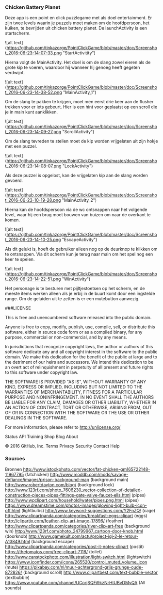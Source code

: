 ### Chicken Battery Planet

Deze app is een point en click puzzlegame met als doel entertainment. Er zijn twee levels waarin je puzzels moet maken om de hoofdpersoon, het kuiken, te bevrijden uit chicken battery planet. De launchActivity is een startscherm.

![alt text] (https://github.com/tinkazorge/PointClickGame/blob/master/doc/Screenshot_2016-06-23-14-07-33.png "StartActivitity")

Hierna volgt de MainActivity. Het doel is om de slang zowel eieren als de grote kip te voeren, waardoor hij wanneer hij genoeg heeft gegeten verdwijnt. 

![alt text] (https://github.com/tinkazorge/PointClickGame/blob/master/doc/Screenshot_2016-06-23-14-38-52.png "MainActivity_1")

Om de slang te pakken te krijgen, moet men eerst drie keer aan de flusher trekken voor er iets gebeurt. Hier is een hint voor geplaatst op een scroll die je in main kunt aanklikken. 

![alt text] (https://github.com/tinkazorge/PointClickGame/blob/master/doc/Screenshot_2016-06-23-14-09-27.png "ScrollActivity")

Om de slang tevreden te stellen moet de kip worden vrijgelaten uit zijn hokje met een puzzel.

![alt text] (https://github.com/tinkazorge/PointClickGame/blob/master/doc/Screenshot_2016-06-23-14-08-07.png "LockActivity")

Als deze puzzel is opgelost, kan de vrijgelaten kip aan de slang worden gevoerd. 

![alt text] (https://github.com/tinkazorge/PointClickGame/blob/master/doc/Screenshot_2016-06-23-10-19-28.png "MainActivity_2")

Hierna kan de hoofdspersoon via de wc ontsnappen naar het volgende level, waar hij een brug moet bouwen van buizen om naar de 
overkant te komen. 

![alt text] (https://github.com/tinkazorge/PointClickGame/blob/master/doc/Screenshot_2016-06-23-14-10-25.png "EscapeActivity")

Als dit gelukt is, hoeft de gebruiker alleen nog op de deurknop te klikken om te ontsnappen. Via dit scherm kun je terug naar main om het spel nog een keer te spelen. 

![alt text] (https://github.com/tinkazorge/PointClickGame/blob/master/doc/Screenshot_2016-06-23-14-22-51.png "WinActivity")

Het personage is te besturen met pijltjestoetsen op het scherm, en de meeste items werken alleen als je erbij in de buurt komt door een ingstelde range. Om de geluiden uit te zetten is er een mutebutton aanwezig. 

###LICENSE

This is free and unencumbered software released into the public domain.

Anyone is free to copy, modify, publish, use, compile, sell, or distribute this software, either in source code form or as a compiled binary, for any purpose, commercial or non-commercial, and by any means.

In jurisdictions that recognize copyright laws, the author or authors of this software dedicate any and all copyright interest in the software to the public domain. We make this dedication for the benefit of the public at large and to the detriment of our heirs and successors. We intend this dedication to be an overt act of relinquishment in perpetuity of all present and future rights to this software under copyright law.

THE SOFTWARE IS PROVIDED "AS IS", WITHOUT WARRANTY OF ANY KIND, EXPRESS OR IMPLIED, INCLUDING BUT NOT LIMITED TO THE WARRANTIES OF MERCHANTABILITY, FITNESS FOR A PARTICULAR PURPOSE AND NONINFRINGEMENT. IN NO EVENT SHALL THE AUTHORS BE LIABLE FOR ANY CLAIM, DAMAGES OR OTHER LIABILITY, WHETHER IN AN ACTION OF CONTRACT, TORT OR OTHERWISE, ARISING FROM, OUT OF OR IN CONNECTION WITH THE SOFTWARE OR THE USE OR OTHER DEALINGS IN THE SOFTWARE.

For more information, please refer to http://unlicense.org/

Status API Training Shop Blog About

© 2016 GitHub, Inc. Terms Privacy Security Contact Help

### Sources

Bronnen
http://www.istockphoto.com/vector/fat-chicken-gm165722148-11967795 (fatchicken)
http://www.moddb.com/mods/savage-defiance/images/prison-background-map (background main)
http://www.robertdayton.com/blog/ (background lock)
http://www.123rf.com/photo_7606230_vector-collection-of-detailed-construction-pieces-pipes-fittings-gate-valve-faucet-ells.html (pipes)
http://www.wpclipart.com/household/water/pipes.png.html (pipes)
https://www.dreamstime.com/photos-images/glowing-light-bulb-icon-off.html (lightbulbs)
http://www.keyword-suggestions.com/Y2FnZQ/ (cage)
http://www.clipartpanda.com/categories/breakfast-eggs-clipart (eggs)
http://clipartix.com/feather-clip-art-image-17896/ (feather)
http://www.clipartpanda.com/categories/river-clip-art-free (background win)
http://www.123rf.com/photo_24799967_cartoon-door-knob.html (doorknob)
http://www.gamekult.com/actu/project-igi-2-le-retour-A13849.html (background escape)
http://www.clipartpanda.com/categories/post-it-notes-clipart (postit)
https://thetomatos.com/free-clipart-7118/ (toilet)
http://www.canstockphoto.com/illustration/light-switch.html (lightswitch)
https://www.iconfinder.com/icons/265520/control_muted_volume_icon (mute)
https://pixabay.com/nl/muur-achtergrond-grijs-grunge-oude-872826/ (background scroll)
http://www.clipartbest.com/text-bubble-vector (textbubble)
https://www.youtube.com/channel/UCorjSQFi9kzNrHtUBvDMyQA (All sounds)

